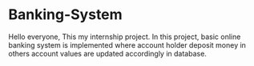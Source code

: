 # Banking-System
Hello everyone,
This my internship project.
In this project, basic online banking system is implemented where account holder deposit money in others account values are updated accordingly in database.
